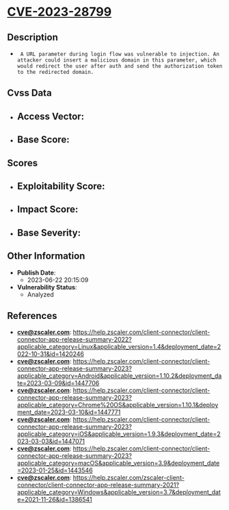 
# [CVE-2023-28799](https://help.zscaler.com/client-connector/client-connector-app-release-summary-2022?applicable_category=Linux&applicable_version=1.4&deployment_date=2022-10-31&id=1420246)

## Description

- `
A URL parameter during login flow was vulnerable to injection. An attacker could insert a malicious domain in this parameter, which would redirect the user after auth and send the authorization token to the redirected domain. `

## Cvss Data

- **Access Vector**:
  - 
- **Base Score**:
  - 

## Scores

- **Exploitability Score**:
  - 
- **Impact Score**:
  - 
- **Base Severity**:
  - 

## Other Information

- **Publish Date**:
  - 2023-06-22 20:15:09
- **Vulnerability Status**:
  - Analyzed

## References

- **cve@zscaler.com**: https://help.zscaler.com/client-connector/client-connector-app-release-summary-2022?applicable_category=Linux&applicable_version=1.4&deployment_date=2022-10-31&id=1420246
- **cve@zscaler.com**: https://help.zscaler.com/client-connector/client-connector-app-release-summary-2023?applicable_category=Android&applicable_version=1.10.2&deployment_date=2023-03-09&id=1447706
- **cve@zscaler.com**: https://help.zscaler.com/client-connector/client-connector-app-release-summary-2023?applicable_category=Chrome%20OS&applicable_version=1.10.1&deployment_date=2023-03-10&id=1447771
- **cve@zscaler.com**: https://help.zscaler.com/client-connector/client-connector-app-release-summary-2023?applicable_category=iOS&applicable_version=1.9.3&deployment_date=2023-03-03&id=1447071
- **cve@zscaler.com**: https://help.zscaler.com/client-connector/client-connector-app-release-summary-2023?applicable_category=macOS&applicable_version=3.9&deployment_date=2023-01-25&id=1443546
- **cve@zscaler.com**: https://help.zscaler.com/zscaler-client-connector/client-connector-app-release-summary-2021?applicable_category=Windows&applicable_version=3.7&deployment_date=2021-11-26&id=1386541
